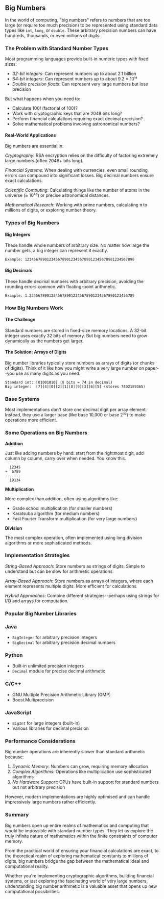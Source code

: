 
## Big Numbers

In the world of computing, "big numbers" refers to numbers that are too large (or require
too much precision) to be represented using standard data types like `int`, `long`, or `double`.
These arbitrary precision numbers can have hundreds, thousands, or even millions of digits.


### The Problem with Standard Number Types

Most programming languages provide built-in numeric types with fixed sizes:

- *32-bit integers*: Can represent numbers up to about 2.1 billion
- *64-bit integers*: Can represent numbers up to about 9.2 × 10¹⁸
- *Double precision floats*: Can represent very large numbers but lose precision

But what happens when you need to:
- Calculate 100! (factorial of 100)?
- Work with cryptographic keys that are 2048 bits long?
- Perform financial calculations requiring exact decimal precision?
- Solve mathematical problems involving astronomical numbers?


#### Real-World Applications

Big numbers are essential in:

*Cryptography*: RSA encryption relies on the difficulty of factoring extremely
large numbers (often 2048+ bits long).

*Financial Systems*: When dealing with currencies, even small rounding errors
can compound into significant losses. Big decimal numbers ensure exact calculations.

*Scientific Computing*: Calculating things like the number of atoms in the universe
(≈ 10⁸⁰) or precise astronomical distances.

*Mathematical Research*: Working with prime numbers, calculating π to millions of
digits, or exploring number theory.


### Types of Big Numbers

#### Big Integers
These handle whole numbers of arbitrary size. No matter how large the number gets,
a big integer can represent it exactly.

```
Example: 12345678901234567890123456789012345678901234567890
```

#### Big Decimals
These handle decimal numbers with arbitrary precision, avoiding the rounding errors
common with floating-point arithmetic.

```
Example: 1.234567890123456789012345678901234567890123456789
```

### How Big Numbers Work

#### The Challenge
Standard numbers are stored in fixed-size memory locations. A 32-bit integer uses
exactly 32 bits of memory. But big numbers need to grow dynamically as the numbers get larger.

#### The Solution: Arrays of Digits
Big number libraries typically store numbers as arrays of digits (or chunks of digits).
Think of it like how you might write a very large number on paper--you use as many digits as you need.

```
Standard int: [01001010] (8 bits = 74 in decimal)
Big integer:  [7][4][0][2][1][8][9][3][6][5] (stores 7402189365)
```

### Base Systems
Most implementations don't store one decimal digit per array element. Instead, they use a
larger base (like base 10,000 or base 2³²) to make operations more efficient.


### Some Operations on Big Numbers

__Addition__

Just like adding numbers by hand: start from the rightmost digit, add column by column,
carry over when needed. You know this.

```
  12345
+  6789
-------
  19134
```

__Multiplication__

More complex than addition, often using algorithms like:
- Grade school multiplication (for smaller numbers)
- Karatsuba algorithm (for medium numbers)  
- Fast Fourier Transform multiplication (for very large numbers)

__Division__

The most complex operation, often implemented using long division algorithms or more sophisticated methods.


### Implementation Strategies

*String-Based Approach*:
Store numbers as strings of digits. Simple to understand but can be slow for arithmetic operations.

*Array-Based Approach*:
Store numbers as arrays of integers, where each element represents multiple digits. More efficient for calculations.

*Hybrid Approaches*:
Combine different strategies--perhaps using strings for I/O and arrays for computation.


### Popular Big Number Libraries

### Java
- `BigInteger` for arbitrary precision integers
- `BigDecimal` for arbitrary precision decimal numbers

### Python
- Built-in unlimited precision integers
- `Decimal` module for precise decimal arithmetic

### C/C++
- GNU Multiple Precision Arithmetic Library (GMP)
- Boost.Multiprecision

### JavaScript
- `BigInt` for large integers (built-in)
- Various libraries for decimal precision


### Performance Considerations

Big number operations are inherently slower than standard arithmetic because:

1. *Dynamic Memory*: Numbers can grow, requiring memory allocation
2. *Complex Algorithms*: Operations like multiplication use sophisticated algorithms
3. *No Hardware Support*: CPUs have built-in support for standard numbers but not arbitrary precision

However, modern implementations are highly optimised and can handle impressively large numbers
rather efficiently.


### Summary

Big numbers open up entire realms of mathematics and computing that would be impossible
with standard number types. They let us explore the truly infinite nature of mathematics
within the finite constraints of computer memory.

From the practical world of ensuring your financial calculations are exact, to the theoretical
realm of exploring mathematical constants to millions of digits, big numbers bridge the gap
between the mathematical ideal and computational reality.

Whether you're implementing cryptographic algorithms, building financial systems, or just
exploring the fascinating world of very large numbers, understanding big number arithmetic
is a valuable asset that opens up new computational possibilities.

